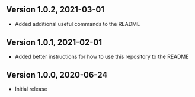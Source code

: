 ## Version 1.0.2, 2021-03-01
- Added additional useful commands to the README

## Version 1.0.1, 2021-02-01
- Added better instructions for how to use this repository to the README

## Version 1.0.0, 2020-06-24
- Initial release
